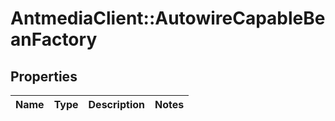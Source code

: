 # AntmediaClient::AutowireCapableBeanFactory

## Properties
Name | Type | Description | Notes
------------ | ------------- | ------------- | -------------


